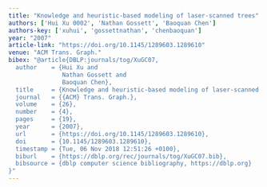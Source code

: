 ```yaml
---
title: "Knowledge and heuristic-based modeling of laser-scanned trees"
authors: ['Hui Xu 0002', 'Nathan Gossett', 'Baoquan Chen']
authors-key: ['xuhui', 'gossettnathan', 'chenbaoquan']
year: "2007"
article-link: "https://doi.org/10.1145/1289603.1289610"
venue: "ACM Trans. Graph."
bibex: "@article{DBLP:journals/tog/XuGC07,
  author    = {Hui Xu and
               Nathan Gossett and
               Baoquan Chen},
  title     = {Knowledge and heuristic-based modeling of laser-scanned trees},
  journal   = {{ACM} Trans. Graph.},
  volume    = {26},
  number    = {4},
  pages     = {19},
  year      = {2007},
  url       = {https://doi.org/10.1145/1289603.1289610},
  doi       = {10.1145/1289603.1289610},
  timestamp = {Tue, 06 Nov 2018 12:51:26 +0100},
  biburl    = {https://dblp.org/rec/journals/tog/XuGC07.bib},
  bibsource = {dblp computer science bibliography, https://dblp.org}
}"
---
```

